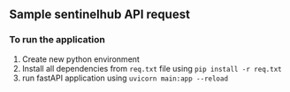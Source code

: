 ## Sample sentinelhub API request

### To run the application

1. Create new python environment
2. Install all dependencies from `req.txt` file using `pip install -r req.txt`
3. run fastAPI application using `uvicorn main:app --reload`

